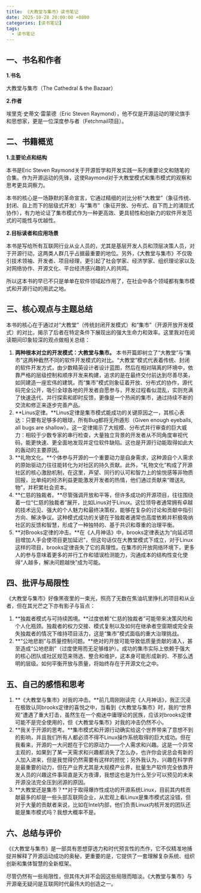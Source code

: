 ```yaml
---
title: 《大教堂与集市》读书笔记
date: 2025-10-28 20:00:00 +0800
categories: [读书笔记]
tags: 
  - 读书笔记
---
```



## **一、书名和作者**

**1.书名**

大教堂与集市（The Cathedral & the Bazaar）

**2.作者**

埃里克·史蒂文·雷蒙德（Eric Steven Raymond），他不仅是开源运动的理论旗手和思想家，更是一位深度参与者（Fetchmail项目）。

## **二、书籍概览**

**1.主要论点和结构**

本书是Eric Steven Raymond关于开源哲学和开发实践一系列重要论文和随笔的合集。作为开源运动的先锋，这使Raymond对于大教堂模式和集市模式的观察和思考更具洞察力。

本书的核心是一场静默的革命宣言，它通过精细的对比分析“大教堂”（象征传统、封闭、自上而下的层级式开发）与“集市”（象征开放、分布式、自下而上的涌现式协作），有力地论证了集市模式作为一种更高效、更具韧性和创新力的软件开发范式的可能性与优越性。

**2.目标读者和应用场景**

本书是写给所有互联网行业从业人员的，尤其是基层开发人员和顶层决策人员，对于开源行动，这两类人群几乎占据最重要的地位。另外，《大教堂与集市》不仅吸引技术领袖、开发者、项目经理，更引起了社会学家、经济学家、组织理论家以及对网络协作、开源文化、平台经济感兴趣的人的共鸣。

所以这本书的早已不只是单单在软件领域起作用了，在社会中各个领域都有集市模式和开源行动的用武之地。

## **三、核心观点与主题总结**

本书的核心在于通过对“大教堂”（传统封闭开发模式）和“集市”（开源开放开发模式）的对比，揭示了后者在特定条件下展现出的强大生命力和效率。这里我对在阅读期间印象较深的观点做相关总结：

1. **两种根本对立的开发模式：大教堂与集市。** 本书开篇即树立了“大教堂”与“集市”这两种截然不同的软件开发模式的对比。“大教堂”模式代表着传统、封闭的软件开发方式，由少数精英设计者设计蓝图，然后在相对隔离的环境中，依靠严格的层级控制和顺序开发来构建，追求的是在最终交付前达到尽善尽美，如同建造一座宏伟的建筑。而“集市”模式则象征着开放、分布式的协作，源代码完全公开，吸引全球各地的开发者自愿参与，开发过程看似混乱，实则充满了快速迭代、并行探索和即时反馈，更像是一个热闹的集市，通过持续不断的交流和修正来逐步完善产品。
2. **Linus定律。**Linus定律是集市模式能成功的关键原因之一，其核心表达：只要有足够多的眼球，所有Bug都将无所遁形（Given enough eyeballs, all bugs are shallow）。这一定律揭示了大规模、分布式并行审查的巨大威力：相较于少数专家的串行检查，大量独立背景的开发者从不同角度审视代码，能更快速、更全面地发现并定位软件缺陷。这也是开源行动能取得如此大的轰动的主要原因。
3. **礼物文化。**个体参与开源的一个重要动力是自身需求，这种源自个人需求的原始驱动力往往能转化为对社区的持久贡献。此外，“礼物文化”构成了开源社区的核心激励机制，在这里，声望、同行的认可和智力上的愉悦感等非物质回报，比单纯的经济利益更能激发开发者的热情，他们通过贡献来“赠送礼物”，并积累社会资本。
4. **仁慈的独裁者。**尽管强调开放和平等，但许多成功的开源项目，往往围绕着一位“仁慈的独裁者”展开，比如Linus对于Linux。这位领导者通常拥有卓越的技术远见、强大的个人魅力和最终决策权，能够在复杂的讨论和贡献中指引方向、解决争议。这种模式成功的关键在于独裁者通常也高度依赖并积极吸纳社区的反馈和智慧，形成了一种独特的、基于共识和尊重的治理平衡。
5. **对Brooks定律的冲击。**在《人月神话》中，brooks定律表达为“向延迟项目增加人手会使项目更加延迟”，但这句话仅在大教堂模式下成立，对于Linux这样的项目，brooks定律丧失了它的真理性。在集市的开放网络环境下，更多人的参与意味着更多的并行工作和错误检测能力，沟通成本的结构性变化使得“人越多，解决问题越快”成为可能。

## **四、批评与局限性**

《大教堂与集市》好像黑夜里的一束光，照亮了无数在焦油坑里挣扎的项目和从业者，但在其光芒之下亦有影子与盲点：

1. **独裁者模式与可持续困境。**过度依赖“仁慈的独裁者”可能带来决策风险和个人化瓶颈。独裁者的权力交接、模式复制以及如何在继承者空窗期或完全丧失独裁者的情况下维持项目活力，这是“集市”模式面临的重大治理挑战。
2. **“公地悲剧”与质量控制问题。**绝对的开放可能导致低质量贡献的涌入，甚至造成“公地悲剧”（过度使用而无足够维护）。成功的集市实际上依赖于强大的核心团队或社区规范来筛选、整合和维护，这本身可能形成新的、不那么透明的层级。如何平衡开放与质量，将始终存在于开源文化之中。
## **五、自己的感悟和思考**

1. **《大教堂与集市》对我的冲击。**前几周刚刚读完《人月神话》，我正沉浸在极致认同brooks定律的喜悦之中，当看到《大教堂与集市》时，我的“世界观”遭遇了重大打击，虽然生在一个痴迷中庸理论的民族，应该对brooks定律可能不是完全使用的，但《大教堂与集市》对我的冲击仍然不小。
2. **我关于开源的思考。**集市模式和开源行动确实给这个世界带来了意想不到的影响，并且我们所有人都必须不得不Linux操作系统取得的巨大成功。但在我看来，开源的一大问题在于它的原动力——个人需求和兴趣。这是一个异常主观的，如果到了某一天需求和兴趣都消失了怎么办，也许你会说总会有新的人加入进来，但是我觉得仍然需要有这样的担忧；另外我认为，兴趣在科学界是最重要的动力，但在产业界尤其是大规模产业界，批量生产软件完全依靠开发人员的兴趣这件事简直是天方夜谭，我想这也是为什么至少可以预见的未来开源没法完全压到闭源的原因。
3. **大教堂还是集市？**对于取得爆炸性成功的开源系统Linux，目前其内核贡献最多的却是一些头部互联网企业，从宏观上看Linux是集市模式这没错，但对于大量的贡献者来说，比如在Intel内部，他们负责Linux内核开发的团队还能是集市模式吗？我想大概率不是。

## **六、总结与评价**

《《大教堂与集市》是一部具有思想穿透力和时代预言性的杰作，它不仅精准地捕捉并解释了开源运动成功的奥秘，更重要的是，它提供了一套理解复杂系统、组织创新和集体智慧的全新框架。

尽管仍然有一些局限性，但其伟大并不会因这些局限而暗淡。《大教堂与集市》与开源毫无疑问是互联网时代最伟大的创造之一。